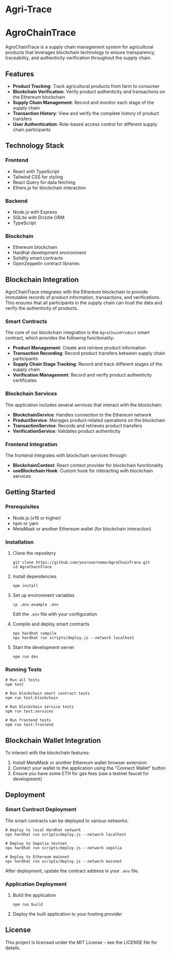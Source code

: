 
# Agri-Trace

# AgroChainTrace

AgroChainTrace is a supply chain management system for agricultural products that leverages blockchain technology to ensure transparency, traceability, and authenticity verification throughout the supply chain.

## Features

- **Product Tracking**: Track agricultural products from farm to consumer
- **Blockchain Verification**: Verify product authenticity and transactions on the Ethereum blockchain
- **Supply Chain Management**: Record and monitor each stage of the supply chain
- **Transaction History**: View and verify the complete history of product transfers
- **User Authentication**: Role-based access control for different supply chain participants

## Technology Stack

### Frontend
- React with TypeScript
- Tailwind CSS for styling
- React Query for data fetching
- Ethers.js for blockchain interaction

### Backend
- Node.js with Express
- SQLite with Drizzle ORM
- TypeScript

### Blockchain
- Ethereum blockchain
- Hardhat development environment
- Solidity smart contracts
- OpenZeppelin contract libraries

## Blockchain Integration

AgroChainTrace integrates with the Ethereum blockchain to provide immutable records of product information, transactions, and verifications. This ensures that all participants in the supply chain can trust the data and verify the authenticity of products.

### Smart Contracts

The core of our blockchain integration is the `AgroChainProduct` smart contract, which provides the following functionality:

- **Product Management**: Create and retrieve product information
- **Transaction Recording**: Record product transfers between supply chain participants
- **Supply Chain Stage Tracking**: Record and track different stages of the supply chain
- **Verification Management**: Record and verify product authenticity certificates

### Blockchain Services

The application includes several services that interact with the blockchain:

- **BlockchainService**: Handles connection to the Ethereum network
- **ProductService**: Manages product-related operations on the blockchain
- **TransactionService**: Records and retrieves product transfers
- **VerificationService**: Validates product authenticity

### Frontend Integration

The frontend integrates with blockchain services through:

- **BlockchainContext**: React context provider for blockchain functionality
- **useBlockchain Hook**: Custom hook for interacting with blockchain services

## Getting Started

### Prerequisites

- Node.js (v16 or higher)
- npm or yarn
- MetaMask or another Ethereum wallet (for blockchain interaction)

### Installation

1. Clone the repository
   ```
   git clone https://github.com/yourusername/AgroChainTrace.git
   cd AgroChainTrace
   ```

2. Install dependencies
   ```
   npm install
   ```

3. Set up environment variables
   ```
   cp .env.example .env
   ```
   Edit the `.env` file with your configuration

4. Compile and deploy smart contracts
   ```
   npx hardhat compile
   npx hardhat run scripts/deploy.js --network localhost
   ```

5. Start the development server
   ```
   npm run dev
   ```

### Running Tests

```
# Run all tests
npm test

# Run blockchain smart contract tests
npm run test:blockchain

# Run blockchain service tests
npm run test:services

# Run frontend tests
npm run test:frontend
```

## Blockchain Wallet Integration

To interact with the blockchain features:

1. Install MetaMask or another Ethereum wallet browser extension
2. Connect your wallet to the application using the "Connect Wallet" button
3. Ensure you have some ETH for gas fees (use a testnet faucet for development)

## Deployment

### Smart Contract Deployment

The smart contracts can be deployed to various networks:

```
# Deploy to local Hardhat network
npx hardhat run scripts/deploy.js --network localhost

# Deploy to Sepolia testnet
npx hardhat run scripts/deploy.js --network sepolia

# Deploy to Ethereum mainnet
npx hardhat run scripts/deploy.js --network mainnet
```

After deployment, update the contract address in your `.env` file.

### Application Deployment

1. Build the application
   ```
   npm run build
   ```

2. Deploy the built application to your hosting provider

## License

This project is licensed under the MIT License - see the LICENSE file for details.

